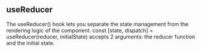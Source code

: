 ## useReducer 
The useReducer() hook lets you separate the state management from the rendering logic of the component. const [state, dispatch] = useReducer(reducer, initialState) accepts 2 arguments: the reducer function and the initial state.
